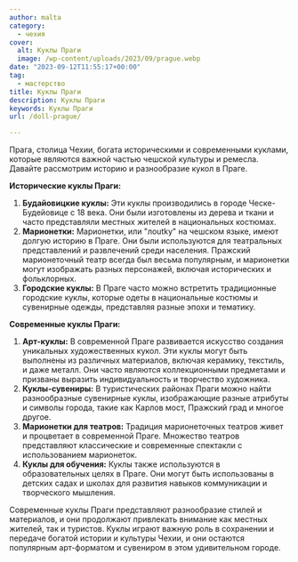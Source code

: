 ```yaml
---
author: malta
category:
  - чехия
cover:
  alt: Куклы Праги
  image: /wp-content/uploads/2023/09/prague.webp
date: "2023-09-12T11:55:17+00:00"
tag:
  - мастерство
title: Куклы Праги
description: Куклы Праги
keywords: Куклы Праги
url: /doll-prague/

---
```

Прага, столица Чехии, богата историческими и современными куклами, которые являются важной частью чешской культуры и ремесла. Давайте рассмотрим историю и разнообразие кукол в Праге.

**Исторические куклы Праги:**

1. **Будайовицкие куклы:** Эти куклы производились в городе Ческе-Будейовице с 18 века. Они были изготовлены из дерева и ткани и часто представляли местных жителей в национальных костюмах.
1. **Марионетки:** Марионетки, или "лoutky" на чешском языке, имеют долгую историю в Праге. Они были используются для театральных представлений и развлечений среди населения. Пражский марионеточный театр всегда был весьма популярным, и марионетки могут изображать разных персонажей, включая исторических и фольклорных.
1. **Городские куклы:** В Праге часто можно встретить традиционные городские куклы, которые одеты в национальные костюмы и сувенирные одежды, представляя разные эпохи и тематику.

**Современные куклы Праги:**

1. **Арт-куклы:** В современной Праге развивается искусство создания уникальных художественных кукол. Эти куклы могут быть выполнены из различных материалов, включая керамику, текстиль, и даже металл. Они часто являются коллекционными предметами и призваны выразить индивидуальность и творчество художника.
1. **Куклы-сувениры:** В туристических районах Праги можно найти разнообразные сувенирные куклы, изображающие разные атрибуты и символы города, такие как Карлов мост, Пражский град и многое другое.
1. **Марионетки для театров:** Традиция марионеточных театров живет и процветает в современной Праге. Множество театров представляют классические и современные спектакли с использованием марионеток.
1. **Куклы для обучения:** Куклы также используются в образовательных целях в Праге. Они могут быть использованы в детских садах и школах для развития навыков коммуникации и творческого мышления.

Современные куклы Праги представляют разнообразие стилей и материалов, и они продолжают привлекать внимание как местных жителей, так и туристов. Куклы играют важную роль в сохранении и передаче богатой истории и культуры Чехии, и они остаются популярным арт-форматом и сувениром в этом удивительном городе.
